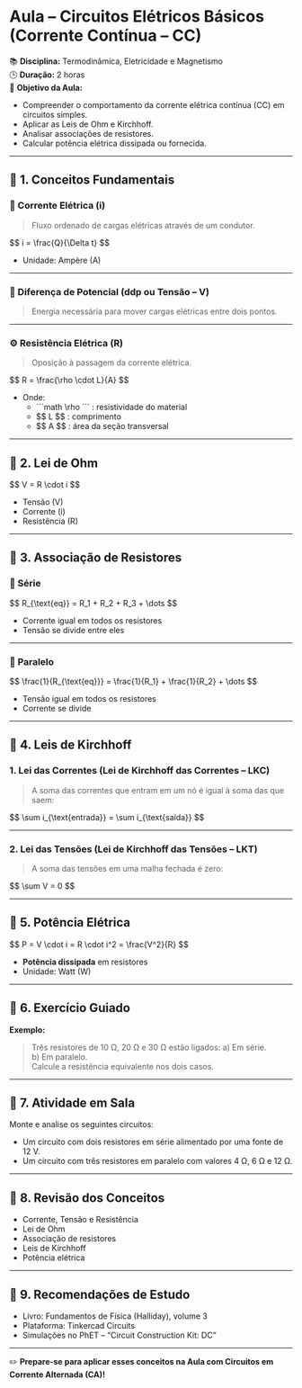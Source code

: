 # Aula – Circuitos Elétricos Básicos (Corrente Contínua – CC)

📚 **Disciplina:** Termodinâmica, Eletricidade e Magnetismo  
🕒 **Duração:** 2 horas  
🎯 **Objetivo da Aula:**
- Compreender o comportamento da corrente elétrica contínua (CC) em circuitos simples.
- Aplicar as Leis de Ohm e Kirchhoff.
- Analisar associações de resistores.
- Calcular potência elétrica dissipada ou fornecida.

---

## 📌 1. Conceitos Fundamentais

### 🔌 Corrente Elétrica (i)
> Fluxo ordenado de cargas elétricas através de um condutor.

\$$ i = \frac{Q}{\Delta t} \$$

- Unidade: Ampère (A)

---

### 🔋 Diferença de Potencial (ddp ou Tensão – V)
> Energia necessária para mover cargas elétricas entre dois pontos.

---

### ⚙️ Resistência Elétrica (R)
> Oposição à passagem da corrente elétrica.

\$$ R = \frac{\rho \cdot L}{A} \$$

- Onde:  
  -  ´´´math \rho ´´´ : resistividade do material  
  - \$$ L \$$ : comprimento  
  - \$$ A \$$ : área da seção transversal  

---

## 🔁 2. Lei de Ohm

\$$ V = R \cdot i \$$

- Tensão (V)  
- Corrente (i)  
- Resistência (R)

---

## 🔄 3. Associação de Resistores

### 🔹 Série
\$$ R_{\text{eq}} = R_1 + R_2 + R_3 + \dots \$$

- Corrente igual em todos os resistores  
- Tensão se divide entre eles

---

### 🔸 Paralelo
\$$ \frac{1}{R_{\text{eq}}} = \frac{1}{R_1} + \frac{1}{R_2} + \dots \$$

- Tensão igual em todos os resistores  
- Corrente se divide

---

## 📐 4. Leis de Kirchhoff

### 1. Lei das Correntes (Lei de Kirchhoff das Correntes – LKC)
> A soma das correntes que entram em um nó é igual à soma das que saem:

\$$ \sum i_{\text{entrada}} = \sum i_{\text{saída}} \$$

---

### 2. Lei das Tensões (Lei de Kirchhoff das Tensões – LKT)
> A soma das tensões em uma malha fechada é zero:

\$$ \sum V = 0 \$$

---

## 🔌 5. Potência Elétrica

\$$ P = V \cdot i = R \cdot i^2 = \frac{V^2}{R} \$$

- **Potência dissipada** em resistores  
- Unidade: Watt (W)

---

## 🧠 6. Exercício Guiado

**Exemplo:**
> Três resistores de 10 Ω, 20 Ω e 30 Ω estão ligados:
> a) Em série.  
> b) Em paralelo.  
> Calcule a resistência equivalente nos dois casos.

---

## 📝 7. Atividade em Sala

Monte e analise os seguintes circuitos:  
- Um circuito com dois resistores em série alimentado por uma fonte de 12 V.  
- Um circuito com três resistores em paralelo com valores 4 Ω, 6 Ω e 12 Ω.

---

## 🔁 8. Revisão dos Conceitos

- Corrente, Tensão e Resistência  
- Lei de Ohm  
- Associação de resistores  
- Leis de Kirchhoff  
- Potência elétrica

---

## 📖 9. Recomendações de Estudo

- Livro: Fundamentos de Física (Halliday), volume 3  
- Plataforma: Tinkercad Circuits  
- Simulações no PhET – “Circuit Construction Kit: DC”

---

✏️ **Prepare-se para aplicar esses conceitos na Aula com Circuitos em Corrente Alternada (CA)!**
